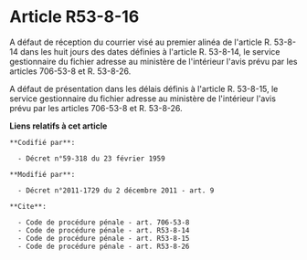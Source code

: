 # Article R53-8-16

A défaut de réception du courrier visé au premier alinéa de l'article R. 53-8-14 dans les huit jours des dates définies à
l'article R. 53-8-14, le service gestionnaire du fichier adresse au ministère de l'intérieur l'avis prévu par les articles
706-53-8 et R. 53-8-26. 

A défaut de présentation dans les délais définis à l'article R. 53-8-15, le service gestionnaire du fichier adresse au
ministère de l'intérieur l'avis prévu par les articles 706-53-8 et R. 53-8-26.

**Liens relatifs à cet article**

	**Codifié par**:

	  - Décret n°59-318 du 23 février 1959

	**Modifié par**:

	  - Décret n°2011-1729 du 2 décembre 2011 - art. 9

	**Cite**:

	  - Code de procédure pénale - art. 706-53-8
	  - Code de procédure pénale - art. R53-8-14
	  - Code de procédure pénale - art. R53-8-15
	  - Code de procédure pénale - art. R53-8-26
